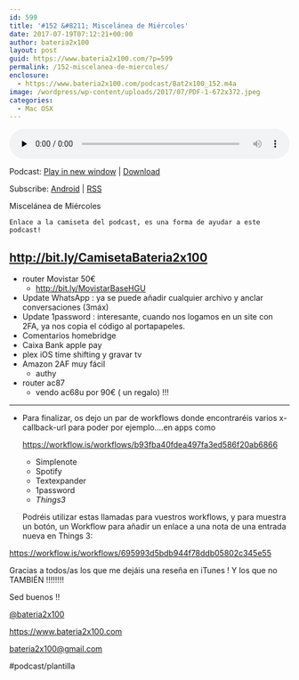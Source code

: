 ```yaml
---
id: 599
title: '#152 &#8211; Miscelánea de Miércoles'
date: 2017-07-19T07:12:21+00:00
author: bateria2x100
layout: post
guid: https://www.bateria2x100.com/?p=599
permalink: /152-miscelanea-de-miercoles/
enclosure:
  - https://www.bateria2x100.com/podcast/Bat2x100_152.m4a
image: /wordpress/wp-content/uploads/2017/07/PDF-1-672x372.jpeg
categories:
  - Mac OSX
---
```

<div class="powerpress_player" id="powerpress_player_6001">
  <audio class="wp-audio-shortcode" id="audio-599-154" preload="none" style="width: 100%;" controls="controls"><source type="audio/mpeg" src="https://www.bateria2x100.com/podcast/Bat2x100_152.m4a?_=154" /><a href="https://www.bateria2x100.com/podcast/Bat2x100_152.m4a">https://www.bateria2x100.com/podcast/Bat2x100_152.m4a</a></audio>
</div>

<p class="powerpress_links powerpress_links_m4a">
  Podcast: <a href="https://www.bateria2x100.com/podcast/Bat2x100_152.m4a" class="powerpress_link_pinw" target="_blank" title="Play in new window" onclick="return powerpress_pinw('https://www.bateria2x100.com/?powerpress_pinw=599-podcast');" rel="nofollow">Play in new window</a> | <a href="https://www.bateria2x100.com/podcast/Bat2x100_152.m4a" class="powerpress_link_d" title="Download" rel="nofollow" download="Bat2x100_152.m4a">Download</a>
</p>

<p class="powerpress_links powerpress_subscribe_links">
  Subscribe: <a href="https://subscribeonandroid.com/www.bateria2x100.com/feed/podcast/" class="powerpress_link_subscribe powerpress_link_subscribe_android" title="Subscribe on Android" rel="nofollow">Android</a> | <a href="https://www.bateria2x100.com/feed/podcast/" class="powerpress_link_subscribe powerpress_link_subscribe_rss" title="Subscribe via RSS" rel="nofollow">RSS</a>
</p>

Miscelánea de Miércoles

    Enlace a la camiseta del podcast, es una forma de ayudar a este podcast!
    

## <http://bit.ly/CamisetaBateria2x100>

  * router Movistar 50€ 
      * <http://bit.ly/MovistarBaseHGU>
  * Update WhatsApp : ya se puede añadir cualquier archivo y anclar conversaciones (3máx)
  * Update 1password : interesante, cuando nos logamos en un site con 2FA, ya nos copia el código al portapapeles.
  * Comentarios homebridge
  * Caixa Bank apple pay
  * plex iOS time shifting y gravar tv
  * Amazon 2AF muy fácil 
      * authy
  * router ac87 
      * vendo ac68u por 90€ ( un regalo) !!!

* * *

  * Para finalizar, os dejo un par de workflows donde encontraréis varios x-callback-url para poder por ejemplo&#8230;.en apps como
  
    <https://workflow.is/workflows/b93fba40fdea497fa3ed586f20ab6866>
    
      * Simplenote
      * Spotify
      * Textexpander
      * 1password
      * _Things3_
    
    Podréis utilizar estas llamadas para vuestros workflows, y para muestra un botón, un Workflow para añadir un enlace a una nota de una entrada nueva en Things 3:

<https://workflow.is/workflows/695993d5bdb944f78ddb05802c345e55>

Gracias a todos/as los que me dejáis una reseña en iTunes ! Y los que no TAMBIÉN !!!!!!!!

Sed buenos !!

[@bateria2x100](https://Twitter.com/bateria2x100)
  
<https://www.bateria2x100.com>
  
<bateria2x100@gmail.com>

#podcast/plantilla
